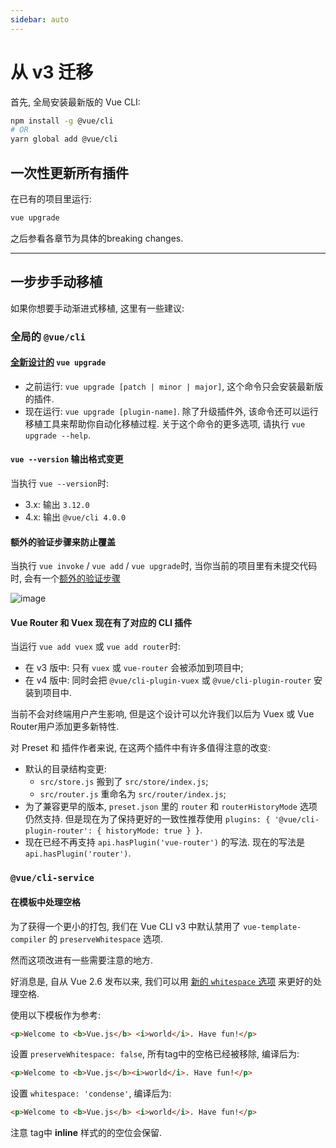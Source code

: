 ```yaml
---
sidebar: auto
---
```


# 从 v3 迁移

首先, 全局安装最新版的 Vue CLI:

```sh
npm install -g @vue/cli
# OR
yarn global add @vue/cli
```

## 一次性更新所有插件

在已有的项目里运行:

```sh
vue upgrade
```

之后参看各章节为具体的breaking changes.

------

## 一步步手动移植

如果你想要手动渐进式移植, 这里有一些建议:

### 全局的 `@vue/cli`

#### [全新设计的](https://github.com/vuejs/vue-cli/pull/4090) `vue upgrade`

- 之前运行: `vue upgrade [patch | minor | major]`, 这个命令只会安装最新版的插件.
- 现在运行: `vue upgrade [plugin-name]`. 除了升级插件外, 该命令还可以运行移植工具来帮助你自动化移植过程. 关于这个命令的更多选项, 请执行 `vue upgrade --help`.

#### `vue --version` 输出格式变更

当执行 `vue --version`时:

- 3.x: 输出 `3.12.0`
- 4.x: 输出 `@vue/cli 4.0.0`

#### 额外的验证步骤来防止覆盖

当执行 `vue invoke` / `vue add` / `vue upgrade`时, 当你当前的项目里有未提交代码时, 会有一个[额外的验证步骤](https://github.com/vuejs/vue-cli/pull/4275)

![image](https://user-images.githubusercontent.com/3277634/65588457-23db5a80-dfba-11e9-9899-9dd72efc111e.png)

#### Vue Router 和 Vuex 现在有了对应的 CLI 插件

当运行 `vue add vuex` 或 `vue add router`时:

- 在 v3 版中: 只有 `vuex` 或 `vue-router` 会被添加到项目中;
- 在 v4 版中: 同时会把 `@vue/cli-plugin-vuex` 或 `@vue/cli-plugin-router` 安装到项目中.

当前不会对终端用户产生影响, 但是这个设计可以允许我们以后为 Vuex 或 Vue Router用户添加更多新特性.

对 Preset 和 插件作者来说, 在这两个插件中有许多值得注意的改变:

- 默认的目录结构变更:
  - `src/store.js` 搬到了 `src/store/index.js`;
  - `src/router.js` 重命名为 `src/router/index.js`;
- 为了兼容更早的版本, `preset.json` 里的 `router` 和 `routerHistoryMode` 选项仍然支持. 但是现在为了保持更好的一致性推荐使用 `plugins: { '@vue/cli-plugin-router': { historyMode: true } }`.
- 现在已经不再支持 `api.hasPlugin('vue-router')` 的写法. 现在的写法是 `api.hasPlugin('router')`.

### `@vue/cli-service`

#### 在模板中处理空格

为了获得一个更小的打包, 我们在 Vue CLI v3 中默认禁用了 `vue-template-compiler` 的 `preserveWhitespace` 选项.

然而这项改进有一些需要注意的地方.

好消息是, 自从 Vue 2.6 发布以来, 我们可以用 [新的 `whitespace` 选项](https://github.com/vuejs/vue/issues/9208#issuecomment-450012518) 来更好的处理空格.

使用以下模板作为参考:

```html
<p>Welcome to <b>Vue.js</b> <i>world</i>. Have fun!</p>
```
设置 `preserveWhitespace: false`, 所有tag中的空格已经被移除, 编译后为:

```html
<p>Welcome to <b>Vue.js</b><i>world</i>. Have fun!</p>
```
设置 `whitespace: 'condense'`, 编译后为:

```html
<p>Welcome to <b>Vue.js</b> <i>world</i>. Have fun!</p>
```

注意 tag中 **inline** 样式的的空位会保留.